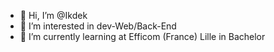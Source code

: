 - 👋 Hi, I’m @Ikdek
- 👀 I’m interested in dev-Web/Back-End
- 🌱 I’m currently learning at Efficom (France) Lille in Bachelor

